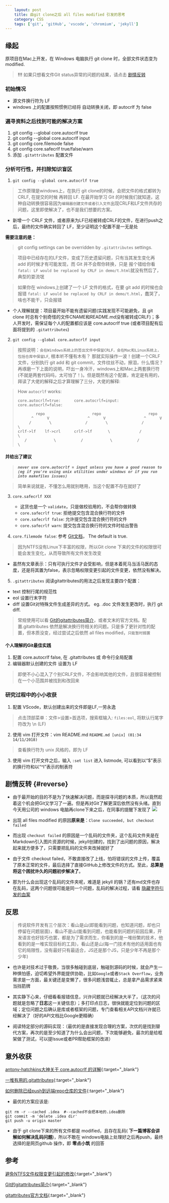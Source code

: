 ```yaml
---
    layout: post
    title: 由git clone之后 all files modified 引发的思考
    category: CSS
    tags: ['git', 'gitHub', 'vscode', 'chromium', 'jekyll']
---
```


## 缘起
原项目在Mac上开发，在 Windows 电脑执行 git clone 时，全部文件状态变为 modified.
> **!!!** 如果只想看文件Git status异常的问题的结果，请点击 [剧情反转](#reverse)

### 初始情况
- 源文件换行符为 LF
- windows 上的配置按照惯例已经将 自动转换关闭，即 autocrlf 为 false

### 遍寻资料之后找到可能的解决方案
1. git config --global core.autocrlf true
2. git config --global core.autocrlf input
3. git config core.filemode false
4. git config core.safecrlf true/false/warn
4. 添加 `.gitattributes` 配置文件

### 分析可行性，并扫除知识盲区
1. `git config --global core.autocrlf true`
> 工作原理是windows上，在执行 git clone的时候，会把文件的格式都转为 CRLF, 在提交的时候 再转回 LF. 在最开始学习 Git 的时候我们就知道，这种自动转换很容易因为`编辑器创建文件或者引入文件`出现CRLF和LF文件共存的问题，这里即使解决了，也不是我们想要的方案。

- 新增一个 CRLF 文件，或者原来为LF已经被转成CRLF的文件，在进行push之后，最终的文件确实转回了 LF，至少证明这个配置不是一无是处

**需要注意的是：**

> git config settings can be overridden by `.gitattributes` settings.

> 项目中已经存在的LF文件，变成了历史遗留问题，只有当其发生变化再 add 的时候才有可能发现，而 Git 并不会帮你转换，只是 报个错给你看`fatal: LF would be replaced by CRLF in demo/t.html`就没有然后了，典型的耍流氓

> 如果你在 windows上创建了一个 LF 文件的格式，在要 git add 的时候也会报错 `fatal: LF would be replaced by CRLF in demo/t.html`，蠢哭了，啥也不能干，只会报错


- 个人理解就是：项目最开始不能有遗留问题(实践发现不可能避免，且 git clone 时总有个别奇怪的文件CNAME和README.md没有被转成CRLF)；多人开发时，需保证每个人的配置都应该是 core.autocrlf true (或者项目配有后面将提到的 `.gitattributes`)

2. `git config --global core.autocrlf input`
> 按照说明：`会在Windows系统上的签出文件中保留CRLF，会在Mac和Linux系统上，包括仓库中保留LF`, 根本听不懂有木有？ 那就实际操作一波！创建一个CRLF 文件，分别执行 git add 和 git commit，文件纹丝不动，擦泪，什么情况？ 再琢磨一下上面的说明，吓出一身冷汗，windows上和Mac上两套换行符(不就是两套代码吗，太可怕了！)。但是既然有这个配置，肯定是有用的，拜读了大佬的解释之后才算理解了三分，大佬的解释:

> How `autocrlf` works:
> ```
> core.autocrlf=true:      core.autocrlf=input:     core.autocrlf=false:
>
>         repo                     repo                     repo
>       ^      V                 ^      V                 ^      V
>      /        \               /        \               /        \
> crlf->lf    lf->crl      crlf->lf       \             /          \
>    /            \           /            \           /            \
> ```

#### 并给出了建议
> ***`never use core.autocrlf = input unless you have a good reason to (eg if you're using unix utilities under windows or if you run into makefiles issues)`***

> 简单来说就是，不懂怎么用就别瞎用，当这个配置不存在就好了

3. `core.safecrlf XXX`
    - 这货也是一个 `validate`，只是做校验用的，不会帮你做转换
    - `core.safecrlf true`: 拒绝提交包含混合换行符的文件
    - `core.safecrlf false`: 允许提交包含混合换行符的文件
    - `core.safecrlf warn`: 提交包含混合换行符的文件时给出警告

4. `core.filemode false`: 参考 [Git文档](https://mirrors.edge.kernel.org/pub/software/scm/git/docs/git-config.html)， The default is true.
> 因为NTFS没有Linux下丰富的权限，所以Git clone 下来的文件的权限很可能会发生变化，从而导致所有文件发生改变

- 虽然有文章表示：只有可执行文件才会受影响，但是本着死马当活马医的态度，还是将其置为false，表示忽略权限变更引起的文件变更，依然没有解决。

5. `.gitattributes`
阅读gitattributes的用法之后发现主要四个配置：
- text 控制行尾的规范性
- eol 设置行末字符
- diff 设置Git对特殊文件生成差异的方式。 eg. .doc 文件发生更改时，执行 git diff.
> 常规使用可以看 [Git的gitattributes简介](https://www.jianshu.com/p/bcdb8fff1687)，或者文末的官方文档。配置.gitattributes 依然是解决换行符相关的问题。只是多了更针对性的配置，但本质没变，经过尝试之后依然 all files modified，`只能暂时搁置`

#### 个人理解的Git最佳实践
1. 配置 core.autocrlf false, 在 .gitattributes 或 命令行全局配置
2. 编辑器默认创建的文件 设置为 LF
> 即使不小心混入了个别CRLF文件，不会影响其他的文件，且很容易被控制在一个小范围并被找到和改回来

### 研究过程中的小小收获
1. 配置 VScode，默认创建出来的文件即是LF,一劳永逸
> 点击顶部菜单：文件>设置>首选项，搜索框输入: `files:eol`, 将默认行尾字符改为 \n (LF)
2. 使用 vim 打开文件：vim README.md
`README.md [unix] (01:34 14/11/2018)`
> 查看换行符为 unix 风格的，即为 LF
3. 使用 vim 打开文件之后，输入 `:set list` 进入 listmode, 可以看到以“$”表示的换行符和以“^I”表示的制表符

## 剧情反转 {#reverse}
- 由于最开始的目的不是为了快速解决问题，而是探寻问题的本质，所以竟然趁着这个机会把Git又学习了一遍。但是再对Git了解更深后依然没有头绪。直到今天用公司的 windows 电脑再clone下来之后，在同事的提醒下发现了
![](//cdn.jiangxiaokun.com/img/blog/err_check.jpg)

- 出现 all files modified 的原因**原来是**：`Clone succeeded, but checkout failed`
- 而出现 `checkout failed` 的原因是一个乱码的文件夹，这个乱码文件夹是在Markdown引入图片资源的时候，jekyll创建的，找到了出问题的原因，解决起来就方便多了，只需要把乱码的文件夹改掉就好了
- 由于文件 checkout failed，不敢直接改了上线，怕将错误的文件上传，覆盖了原本正常的文件，最后选择了直接GitHub上修改文件的方式。至此，**总算是将这个困扰许久的问题初步解决了**。
- 那为什么会出现这个乱码的文件夹呢，难道是 jekyll 的锅？还有md文件也存在乱码，这两个问题很可能是同一个问题，乱码的解决过程，请看 [隐藏字符引发的血案](/css/2018/11/15/ghost_chars/)

## 反思
> 传说软件开发有三个层次：看山是山(即能看到问题，也知道问题，却也只停留在问题层面)，看山不是山(能看到问题，也能看到问题的前因后果，开发语言也好技巧也罢，都是为了需求而生，你看到的是一堆纷繁的技术，他看到的是一堆实现目标的工具)，看山还是山(每一门技术有他的适用面也有它的局限性，没有最好只有最适合，JS还是那个JS，只是少年不再是那个少年)

- 也许是对技术过于敬畏，当很多触碰到底层，触碰到源码的时候，就会产生一种惧怕感，迫切希望外界能提供协助，比如`Google`或者`Stack Overflow`，业务需求是一方面，最关键还是变懒了，很多问题浅尝辄止，总是拿产品需求紧来当挡箭牌

- 其实静下心来，仔细看看报错信息，兴许问题就已经解决大半了，（这次的问题就是忽略了**日志**这一关键信息）；多打印点日志，很快就能定位到问题的区域；定位问题之后确认是库或者框架的问题，专门查看相关API文档兴许就已经解决了（好的API文档比Google更精确）

- 阅读特定部分的源码实现：（最优的是直接发现合理的方案，次优的是找到替代方案，再次的是至少知道了为什么会出问题，下次能够避免，最次的是给框架做了测试，可以提Issue或者PR帮助框架的改进）


## 意外收获
[antony-hatchkins大神关于 core.autocrlf 的详解](https://stackoverflow.com/questions/1967370/git-replacing-lf-with-crlf){:target="_blank"}

[一堆有用的.gitattributes](https://github.com/alexkaratarakis/gitattributes){:target="_blank"}

[如何删除已经push到远端repo仓库的文件](https://www.zhihu.com/question/20418177){:target="_blank"}
- 最优的方案应该是:

```
git rm -r --cached .idea  #--cached不会把本地的.idea删除
git commit -m 'delete .idea dir'
git push -u origin master
```
- 由于 git clone下来的所有文件都是 modified，且存在乱码( **下一篇博客会讲解如何解决乱码问题**)，所以不敢在 windows电脑上处理好之后再push，最终选择的是网页github 操作，即 **零点小筑** 的回答

## 参考
[避免NTFS文件权限变更引起的修改](https://www.jianshu.com/p/3b0a9904daca){:target="_blank"}

[Git的gitattributes简介](https://www.jianshu.com/p/bcdb8fff1687){:target="_blank"}

[gitattributes官方文档](https://git-scm.com/docs/gitattributes){:target="_blank"}